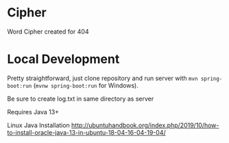 # Cipher

Word Cipher created for 404

# Local Development
Pretty straightforward, just clone repository and run server with ```mvn spring-boot:run``` (```mvnw spring-boot:run``` for Windows). 

Be sure to create log.txt in same directory as server

Requires Java 13+

Linux Java Installation
http://ubuntuhandbook.org/index.php/2019/10/how-to-install-oracle-java-13-in-ubuntu-18-04-16-04-19-04/

